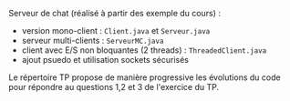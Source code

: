 Serveur de chat (réalisé à partir des exemple du cours) :
 - version mono-client : `Client.java` et `Serveur.java`
 - serveur multi-clients : `ServeurMC.java`
 - client avec E/S non bloquantes (2 threads) : `ThreadedClient.java`
 - ajout psuedo et utilisation sockets sécurisés

Le répertoire TP propose de manière progressive les évolutions du code pour répondre au questions 1,2 et 3 de l'exercice du TP.
